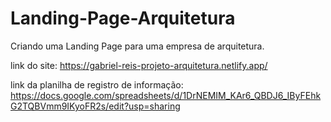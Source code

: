 # Landing-Page-Arquitetura

Criando uma Landing Page para uma empresa de arquitetura.

link do site: https://gabriel-reis-projeto-arquitetura.netlify.app/

link da planilha de registro de informação: https://docs.google.com/spreadsheets/d/1DrNEMIM_KAr6_QBDJ6_IByFEhkG2TQBVmm9IKyoFR2s/edit?usp=sharing
